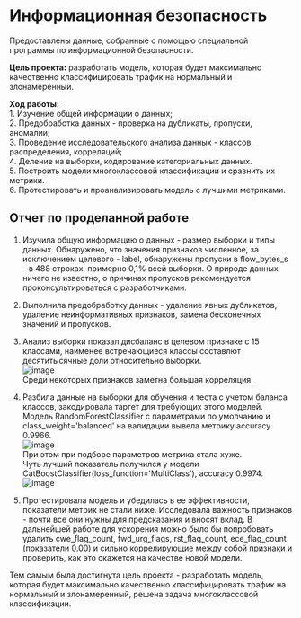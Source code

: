 # Информационная безопасность  
  
Предоставлены данные, собранные с помощью специальной программы по информационной безопасности.   
  
**Цель проекта:** разработать модель, которая будет максимально качественно классифицировать трафик на нормальный и злонамеренный.   

**Ход работы:**  
    1. Изучение общей информации о данных;  
    2. Предобработка данных - проверка на дубликаты, пропуски, аномалии;  
    3. Проведение исследовательского анализа данных - классов, распределения, корреляций;  
    4. Деление на выборки, кодирование категориальных данных.  
    5. Построить модели многоклассовой классификации и сравнить их метрики.  
    6. Протестировать и проанализировать модель с лучшими метриками.

## Отчет по проделанной работе  
1. Изучила общую информацию о данных - размер выборки и типы данных. Обнаружено, что значения признаков численное, за исключением целевого - label, обнаружены пропуски в flow_bytes_s - в 488 строках, примерно 0,1% всей выборки. О природе данных ничего не известно, о причинах пропусков рекомендуется проконсультироваться с разработчиками.
  
2. Выполнила предобработку данных - удаление явных дубликатов, удаление неинформативных признаков, замена бесконечных значений и пропусков.
     
3. Анализ выборки показал дисбаланс в целевом признаке с 15 классами, наименее встречающиеся классы составлют десятитысячные доли относительно выборки.  
![image](https://github.com/p-lastic/DS/assets/140812604/4778d561-6170-4566-88a5-f13e685527b6)  
Среди некоторых признаков заметна большая корреляция.
  
5. Разбила данные на выборки для обучения и теста с учетом баланса классов, закодировала таргет для требующих этого моделей. Модель RandomForestClassifier с параметрами по умолчанию и class_weight='balanced' на валидации вывела метрику accuracy 0.9966.  
![image](https://github.com/p-lastic/DS/assets/140812604/3d6e0b5b-fb5e-4657-bfa6-41a07bdb2508)  
При этом при подборе параметров метрика стала хуже.   
Чуть лучший показатель получился у модели CatBoostClassifier(loss_function='MultiClass'), accuracy 0.9974.  
![image](https://github.com/p-lastic/DS/assets/140812604/e8f505d3-3271-4450-a47c-5a5296309351)  
    
6. Протестировала модель и убедилась в ее эффективности, показатели метрик не стали ниже. Исследовала важность признаков - почти все они нужны для предсказания и вносят вклад. В дальнейшей работе для ускорения можно было бы попробовать удалить cwe_flag_count, fwd_urg_flags, rst_flag_count, ece_flag_count (показатели 0.00) и сильно коррелирующие между собой признаки и проверить, как это скажется на качестве новой модели.   
  
Тем самым была достигнута цель проекта - разработать модель, которая будет максимально качественно классифицировать трафик на нормальный и злонамеренный, решена задача многоклассовой классификации.
